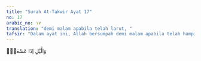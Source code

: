 ```yaml
---
title: "Surah At-Takwir Ayat 17"
no: 17
arabic_no: ١٧
translation: "demi malam apabila telah larut, "
tafsir: "Dalam ayat ini, Allah bersumpah demi malam apabila telah hampir meninggalkan gelapnya."
---
```

وَالَّيْلِ اِذَا عَسْعَسَۙ